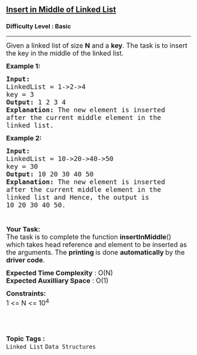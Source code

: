 <h2><a href="https://www.geeksforgeeks.org/problems/insert-in-middle-of-linked-list/1?page=1&category=Linked%20List&difficulty=Basic&status=unsolved&sortBy=submissions">Insert in Middle of Linked List</a></h2><h3>Difficulty Level : Basic</h3><hr><div class="problems_problem_content__Xm_eO"><p><span style="font-size:18px">Given a linked list of size <strong>N</strong> and a <strong>key</strong>. The task is to insert the key in the middle of the linked list.</span></p>

<p><span style="font-size:18px"><strong>Example 1:</strong></span></p>

<pre><span style="font-size:18px"><strong>Input:
</strong>LinkedList = 1-&gt;2-&gt;4
key = 3
<strong>Output: </strong>1 2 3 4<strong>
Explanation: </strong>The new element is inserted
after the current middle element in the
linked list.</span></pre>

<p><span style="font-size:18px"><strong>Example 2:</strong></span></p>

<pre><span style="font-size:18px"><strong>Input:
</strong>LinkedList = 10-&gt;20-&gt;40-&gt;50
key = 30
<strong>Output: </strong>10 20 30 40 50<strong>
Explanation: </strong>The new element is inserted
after the current middle element in the
linked list and Hence, the output is
10 20 30 40 50.</span></pre>

<p>&nbsp;</p>

<p><span style="font-size:18px"><strong>Your Task:</strong><br>
The task is to complete the function <strong>insertInMiddle</strong>() which takes head reference and element to be inserted as the arguments. The <strong>printing </strong>is done <strong>automatically </strong>by the <strong>driver code</strong>.</span></p>

<p><span style="font-size:18px"><strong>Expected Time Complexity</strong> : O(N)<br>
<strong>Expected Auxilliary Space</strong> : O(1)</span></p>

<p><span style="font-size:18px"><strong>Constraints:</strong><br>
1 &lt;= N &lt;= 10<sup>4</sup></span></p>

<p>&nbsp;</p>
</div><br><p><span style=font-size:18px><strong>Topic Tags : </strong><br><code>Linked List</code>&nbsp;<code>Data Structures</code>&nbsp;